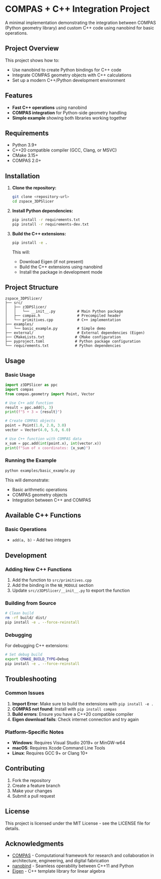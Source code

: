 # COMPAS + C++ Integration Project

A minimal implementation demonstrating the integration between COMPAS (Python geometry library) and custom C++ code using nanobind for basic operations.

## Project Overview

This project shows how to:
- Use nanobind to create Python bindings for C++ code
- Integrate COMPAS geometry objects with C++ calculations
- Set up a modern C++/Python development environment

## Features

- **Fast C++ operations** using nanobind
- **COMPAS integration** for Python-side geometry handling
- **Simple example** showing both libraries working together

## Requirements

- Python 3.9+
- C++20 compatible compiler (GCC, Clang, or MSVC)
- CMake 3.15+
- COMPAS 2.0+

## Installation

1. **Clone the repository:**
   ```bash
   git clone <repository-url>
   cd zspace_3DPSlicer
   ```

2. **Install Python dependencies:**
   ```bash
   pip install -r requirements.txt
   pip install -r requirements-dev.txt
   ```

3. **Build the C++ extensions:**
   ```bash
   pip install -e .
   ```

   This will:
   - Download Eigen (if not present)
   - Build the C++ extensions using nanobind
   - Install the package in development mode

## Project Structure

```
zspace_3DPSlicer/
├── src/
│   ├── z3DPSlicer/
│   │   └── __init__.py          # Main Python package
│   ├── compas.h                 # Precompiled header
│   └── primitives.cpp           # C++ implementation
├── examples/
│   └── basic_example.py         # Simple demo
├── external/                    # External dependencies (Eigen)
├── CMakeLists.txt              # CMake configuration
├── pyproject.toml              # Python package configuration
└── requirements.txt            # Python dependencies
```

## Usage

### Basic Usage

```python
import z3DPSlicer as ppc
import compas
from compas.geometry import Point, Vector

# Use C++ add function
result = ppc.add(5, 3)
print(f"5 + 3 = {result}")

# Create COMPAS objects
point = Point(1.0, 2.0, 3.0)
vector = Vector(4.0, 5.0, 6.0)

# Use C++ function with COMPAS data
x_sum = ppc.add(int(point.x), int(vector.x))
print(f"Sum of x coordinates: {x_sum}")
```

### Running the Example

```bash
python examples/basic_example.py
```

This will demonstrate:
- Basic arithmetic operations
- COMPAS geometry objects
- Integration between C++ and COMPAS

## Available C++ Functions

### Basic Operations
- `add(a, b)` - Add two integers

## Development

### Adding New C++ Functions

1. Add the function to `src/primitives.cpp`
2. Add the binding in the `NB_MODULE` section
3. Update `src/z3DPSlicer/__init__.py` to export the function

### Building from Source

```bash
# Clean build
rm -rf build/ dist/
pip install -e . --force-reinstall
```

### Debugging

For debugging C++ extensions:

```bash
# Set debug build
export CMAKE_BUILD_TYPE=Debug
pip install -e . --force-reinstall
```

## Troubleshooting

### Common Issues

1. **Import Error**: Make sure to build the extensions with `pip install -e .`
2. **COMPAS not found**: Install with `pip install compas`
3. **Build errors**: Ensure you have a C++20 compatible compiler
4. **Eigen download fails**: Check internet connection and try again

### Platform-Specific Notes

- **Windows**: Requires Visual Studio 2019+ or MinGW-w64
- **macOS**: Requires Xcode Command Line Tools
- **Linux**: Requires GCC 9+ or Clang 10+

## Contributing

1. Fork the repository
2. Create a feature branch
3. Make your changes
4. Submit a pull request

## License

This project is licensed under the MIT License - see the LICENSE file for details.

## Acknowledgments

- [COMPAS](https://compas.dev/) - Computational framework for research and collaboration in architecture, engineering, and digital fabrication
- [nanobind](https://nanobind.readthedocs.io/) - Seamless operability between C++11 and Python
- [Eigen](https://eigen.tuxfamily.org/) - C++ template library for linear algebra 